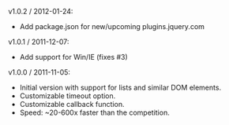 v1.0.2 / 2012-01-24:

- Add package.json for new/upcoming plugins.jquery.com

v1.0.1 / 2011-12-07:

- Add support for Win/IE (fixes #3)

v1.0.0 / 2011-11-05:

- Initial version with support for lists and similar DOM elements.
- Customizable timeout option.
- Customizable callback function.
- Speed: ~20-600x faster than the competition.
